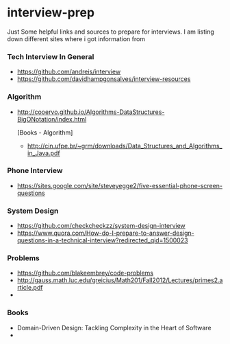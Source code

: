 # interview-prep
Just Some helpful links and sources to prepare for interviews. I am listing down different sites where i got information from

### Tech Interview In General
* https://github.com/andreis/interview
* https://github.com/davidhampgonsalves/interview-resources


### Algorithm

* http://cooervo.github.io/Algorithms-DataStructures-BigONotation/index.html

	[Books - Algorithm]
	- http://cin.ufpe.br/~grm/downloads/Data_Structures_and_Algorithms_in_Java.pdf

### Phone Interview
* https://sites.google.com/site/steveyegge2/five-essential-phone-screen-questions

### System Design
* https://github.com/checkcheckzz/system-design-interview
* https://www.quora.com/How-do-I-prepare-to-answer-design-questions-in-a-technical-interview?redirected_qid=1500023

### Problems

* https://github.com/blakeembrey/code-problems
* http://gauss.math.luc.edu/greicius/Math201/Fall2012/Lectures/primes2.article.pdf
* 

### Books
* Domain-Driven Design: Tackling Complexity in the Heart of Software
* 


